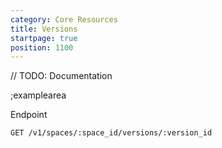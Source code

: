 ```yaml
---
category: Core Resources
title: Versions
startpage: true
position: 1100
---
```


// TODO: Documentation

;examplearea

Endpoint

```bash
GET /v1/spaces/:space_id/versions/:version_id
```


